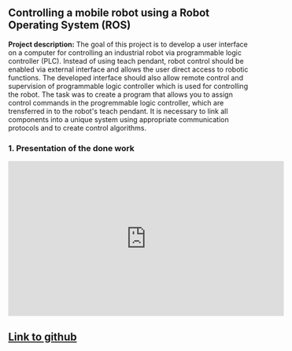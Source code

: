 ## Controlling a mobile robot using a Robot Operating System (ROS)

**Project description:** 
The goal of this project is to develop a user interface on a computer for controlling an industrial robot via programmable logic controller (PLC). Instead of using teach pendant, robot control should be enabled via external interface and allows the user direct access to robotic functions. The developed interface should also allow remote control and supervision of programmable logic controller which is used for controlling the robot. The task was to create a program that allows you to assign control commands in the progremmable logic controller, which are trensferred in to the robot's teach pendant. It is necessary to link all components into a unique system using appropriate communication protocols and to create control algorithms.

### 1. Presentation of the done work

<iframe width="560" height="315" src="https://www.youtube.com/embed/g4G6mi8MYPY" title="YouTube video player" frameborder="0" allow="accelerometer; autoplay; clipboard-write; encrypted-media; gyroscope; picture-in-picture" allowfullscreen></iframe>



## [Link to github](https://github.com/karlosebalj/Tennis_ball_tracking_in_ROS)
